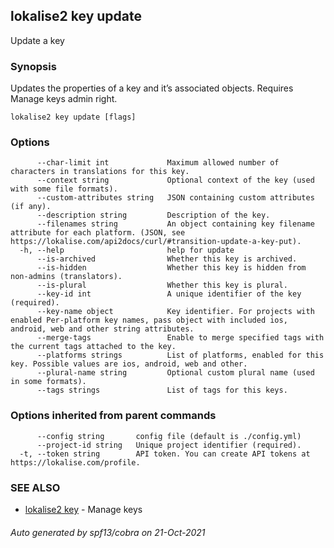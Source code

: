 ## lokalise2 key update

Update a key

### Synopsis

Updates the properties of a key and it’s associated objects. Requires Manage keys admin right.

```
lokalise2 key update [flags]
```

### Options

```
      --char-limit int             Maximum allowed number of characters in translations for this key.
      --context string             Optional context of the key (used with some file formats).
      --custom-attributes string   JSON containing custom attributes (if any).
      --description string         Description of the key.
      --filenames string           An object containing key filename attribute for each platform. (JSON, see https://lokalise.com/api2docs/curl/#transition-update-a-key-put).
  -h, --help                       help for update
      --is-archived                Whether this key is archived.
      --is-hidden                  Whether this key is hidden from non-admins (translators).
      --is-plural                  Whether this key is plural.
      --key-id int                 A unique identifier of the key (required).
      --key-name object            Key identifier. For projects with enabled Per-platform key names, pass object with included ios, android, web and other string attributes.
      --merge-tags                 Enable to merge specified tags with the current tags attached to the key.
      --platforms strings          List of platforms, enabled for this key. Possible values are ios, android, web and other.
      --plural-name string         Optional custom plural name (used in some formats).
      --tags strings               List of tags for this keys.
```

### Options inherited from parent commands

```
      --config string       config file (default is ./config.yml)
      --project-id string   Unique project identifier (required).
  -t, --token string        API token. You can create API tokens at https://lokalise.com/profile.
```

### SEE ALSO

* [lokalise2 key](lokalise2_key.md)	 - Manage keys

###### Auto generated by spf13/cobra on 21-Oct-2021
